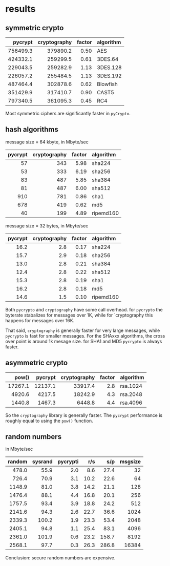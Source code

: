 results
=======

symmetric crypto
----------------

| pycrypt   | cryptography  |    factor |  algorithm
| ---------:| -------------:|  --------:|:-----
|  756499.3 |      379890.2 |      0.50 | AES
|  424332.1 |      259299.5 |      0.61 | 3DES.64
|  229043.5 |      259282.9 |      1.13 | 3DES.128
|  226057.2 |      255484.5 |      1.13 | 3DES.192
|  487464.4 |      302878.6 |      0.62 | Blowfish
|  351429.9 |      317410.7 |      0.90 | CAST5
|  797340.5 |      361095.3 |      0.45 | RC4

Most symmetric ciphers are significantly faster in `pyCrypto`.

hash algorithms
---------------

message size = 64 kbyte, in Mbyte/sec

| pycrypt   | cryptography  |    factor |  algorithm
| ---------:| -------------:|  --------:|:-----
|        57 |         343   |      5.98 | sha224
|        53 |         333   |      6.19 | sha256
|        83 |         487   |      5.85 | sha384
|        81 |         487   |      6.00 | sha512
|       910 |         781   |      0.86 | sha1
|       678 |         419   |      0.62 | md5
|        40 |         199   |      4.89 | ripemd160


message size = 32 bytes, in Mbyte/sec

| pycrypt   | cryptography  |    factor |  algorithm
| ---------:| -------------:|  --------:|:-----
|      16.2 |           2.8 |      0.17 | sha224
|      15.7 |           2.9 |      0.18 | sha256
|      13.0 |           2.8 |      0.21 | sha384
|      12.4 |           2.8 |      0.22 | sha512
|      15.3 |           2.8 |      0.19 | sha1
|      16.2 |           2.8 |      0.18 | md5
|      14.6 |           1.5 |      0.10 | ripemd160

Both `pycrypto` and `cryptography` have some call overhead.
for `pycrypto` the byterate stabalizes for messages over 1K,
while for `cryptography this happens for messages over 16K.

That said, `cryptography` is generally faster for very large messages,
while `pycrypto` is fast for smaller messages.
For the SHAxxx algorithms, the cross over point is around 1k mesage size.
for SHA1 and MD5 `pycrypto` is always faster.

asymmetric crypto
-----------------

| pow()     | pycrypt   | cryptography  |    factor |  algorithm
| ---------:| ---------:| -------------:|  --------:|:-----
|   17267.1 |   12137.1 |      33917.4  |      2.8  | rsa.1024
|    4920.6 |    4217.5 |      18242.9  |      4.3  | rsa.2048
|    1440.8 |    1467.3 |       6448.8  |      4.4  | rsa.4096

So the `cryptography` library is generally faster.
The `pycrypt` performance is roughly equal to using the `pow()` function.

random numbers
--------------

in Mbyte/sec

| random | sysrand | pycrypti  |   r/s |    s/p |  msgsize |
| ------:| -------:| ---------:| -----:| ------:| --------:|
|  478.0 |    55.9 |       2.0 |   8.6 |   27.4 |       32 |
|  726.4 |    70.9 |       3.1 |  10.2 |   22.6 |       64 |
| 1148.9 |    81.0 |       3.8 |  14.2 |   21.1 |      128 |
| 1476.4 |    88.1 |       4.4 |  16.8 |   20.1 |      256 |
| 1757.5 |    93.4 |       3.9 |  18.8 |   24.2 |      512 |
| 2141.6 |    94.3 |       2.6 |  22.7 |   36.6 |     1024 |
| 2339.3 |   100.2 |       1.9 |  23.3 |   53.4 |     2048 |
| 2405.1 |    94.8 |       1.1 |  25.4 |   83.1 |     4096 |
| 2361.0 |   101.9 |       0.6 |  23.2 |  158.7 |     8192 |
| 2568.1 |    97.7 |       0.3 |  26.3 |  286.8 |    16384 |


Conclusion: secure random numbers are expensive.
